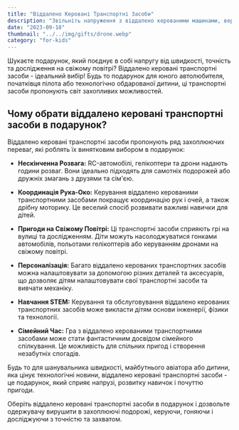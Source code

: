 ```yaml
---
title: "Віддалено Керовані Транспортні Засоби"
description: "Звільніть напруження з віддалено керованими машинами, вертольотами та дронами"
date: "2023-09-18"
thumbnail: "../../img/gifts/drone.webp"
category: "for-kids"
---
```

Шукаєте подарунок, який поєднує в собі напругу від швидкості, точність та дослідження на свіжому повітрі? Віддалено керовані транспортні засоби - ідеальний вибір! Будь то подарунок для юного автолюбителя, початківця пілота або технологічно обдарованої дитини, ці транспортні засоби пропонують світ захопливих можливостей.

## Чому обрати віддалено керовані транспортні засоби в подарунок?

Віддалено керовані транспортні засоби пропонують ряд захоплюючих переваг, які роблять їх винятковим вибором в подарунок:

- **Нескінченна Розвага:** RC-автомобілі, гелікоптери та дрони надають години розваг. Вони ідеально підходять для самотніх подорожей або дружніх змагань з друзями та сім'єю.

- **Координація Рука-Око:** Керування віддалено керованими транспортними засобами покращує координацію рук і очей, а також дрібну моторику. Це веселий спосіб розвивати важливі навички для дітей.

- **Пригоди на Свіжому Повітрі:** Ці транспортні засоби сприяють грі на вулиці та дослідженням. Діти можуть насолоджуватися гонками автомобілів, польотами гелікоптерів або керуванням дронами на свіжому повітрі.

- **Персоналізація:** Багато віддалено керованих транспортних засобів можна налаштовувати за допомогою різних деталей та аксесуарів, що дозволяє дітям налаштовувати свої транспортні засоби та вивчати механіку.

- **Навчання STEM:** Керування та обслуговування віддалено керованих транспортних засобів може викласти дітям основи інженерії, фізики та технології.

- **Сімейний Час:** Гра з віддалено керованими транспортними засобами може стати фантастичним досвідом сімейного спілкування. Це можливість для спільних пригод і створення незабутніх спогадів.

Будь то для шанувальника швидкості, майбутнього авіатора або дитини, яка цінує технологічні новини, віддалено керовані транспортні засоби - це подарунок, який сприяє напрузі, розвитку навичок і почуттю пригоди.

Оберіть віддалено керовані транспортні засоби в подарунок і дозвольте одержувачу вирушити в захоплюючі подорожі, керуючи, гоняючи і досліджуючи з точністю та захватом.
